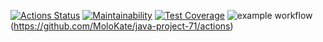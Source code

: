 [![Actions Status](https://github.com/MoloKate/java-project-71/workflows/hexlet-check/badge.svg)](https://github.com/MoloKate/java-project-71/actions)
[![Maintainability](https://api.codeclimate.com/v1/badges/5c13737c86c09744dd81/maintainability)](https://codeclimate.com/github/MoloKate/java-project-71/maintainability)
[![Test Coverage](https://api.codeclimate.com/v1/badges/5c13737c86c09744dd81/test_coverage)](https://codeclimate.com/github/MoloKate/java-project-71/test_coverage)
![example workflow](https://github.com/MoloKate/java-project-71/workflows/githubAction.yml/badge.svg)(https://github.com/MoloKate/java-project-71/actions)
